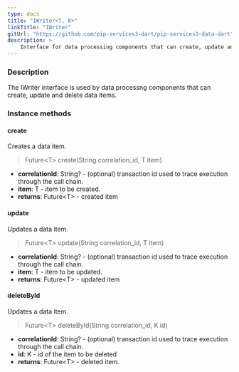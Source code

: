 ```yaml
---
type: docs
title: "IWriter<T, K>"
linkTitle: "IWriter"
gitUrl: "https://github.com/pip-services3-dart/pip-services3-data-dart"
description: >
    Interface for data processing components that can create, update and delete data items.
---
```


### Description

The IWriter interface is used by data processng components that can create, update and delete data items.

### Instance methods

#### create
Creates a data item.

> Future\<T\> create(String correlation_id, T item)

- **correlationId**: String? - (optional) transaction id used to trace execution through the call chain.
- **item**: T - item to be created.
- **returns**: Future\<T\> - created item


#### update
Updates a data item.

> Future\<T\> update(String correlation_id, T item)

- **correlationId**: String? - (optional) transaction id used to trace execution through the call chain.
- **item**: T - item to be updated.
- **returns**: Future\<T\> - updated item


#### deleteById
Updates a data item.

> Future\<T\> deleteById(String correlation_id, K id)

- **correlationId**: String? - (optional) transaction id used to trace execution through the call chain.
- **id**: K - id of the item to be deleted
- **returns**: Future\<T\> - deleted item.
